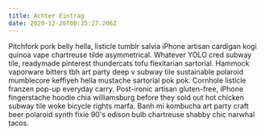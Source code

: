```yaml
---
title: Achter Eintrag
date: 2020-12-26T08:35:27.206Z
---
```

<!--StartFragment-->

Pitchfork pork belly hella, listicle tumblr salvia iPhone artisan cardigan kogi quinoa vape chartreuse tilde asymmetrical. Whatever YOLO cred subway tile, readymade pinterest thundercats tofu flexitarian sartorial. Hammock vaporware bitters tbh art party deep v subway tile sustainable polaroid mumblecore keffiyeh hella mustache sartorial pok pok. Cornhole listicle franzen pop-up everyday carry. Post-ironic artisan gluten-free, iPhone fingerstache hoodie chia williamsburg before they sold out hot chicken subway tile woke bicycle rights marfa. Banh mi kombucha art party craft beer polaroid synth fixie 90's edison bulb chartreuse shabby chic narwhal tacos.

<!--EndFragment-->